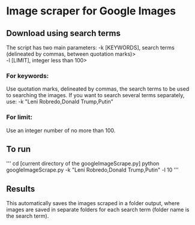 # Image scraper for Google Images

## Download using search terms
The script has two main parameters:
-k [KEYWORDS], search terms (delineated by commas, between quotation marks)>     
-l [LIMIT], integer less than 100>

### For keywords:
Use quotation marks, delineated by commas, the search terms to be used to searching the images.  If you want to search several terms separately, use: -k "Leni Robredo,Donald Trump,Putin"

### For limit:
Use an integer number of no more than 100.

## To run
'''
cd [current directory of the googleImageScrape.py]
python googleImageScrape.py -k "Leni Robredo,Donald Trump,Putin" -l 10
'''

## Results
This automatically saves the images scraped in a folder output, where images are saved in separate folders for each search term (folder name is the search term).
